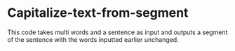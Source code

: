 # Capitalize-text-from-segment
This code takes multi words and a sentence as input and outputs a segment of the sentence with the words inputted earlier unchanged. 
